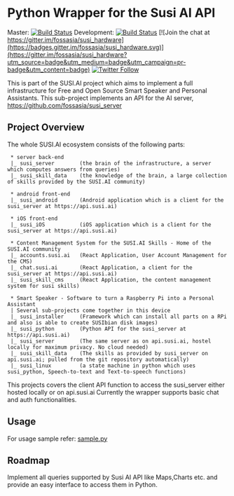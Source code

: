 # Python Wrapper for the Susi AI API

Master: [![Build Status](https://travis-ci.org/fossasia/susi_python.svg?branch=master)](https://travis-ci.org/fossasia/susi_python)
Development: [![Build Status](https://travis-ci.org/fossasia/susi_python.svg?branch=development)](https://travis-ci.org/fossasia/susi_python)
[![Join the chat at https://gitter.im/fossasia/susi_hardware](https://badges.gitter.im/fossasia/susi_hardware.svg)](https://gitter.im/fossasia/susi_hardware?utm_source=badge&utm_medium=badge&utm_campaign=pr-badge&utm_content=badge)
[![Twitter Follow](https://img.shields.io/twitter/follow/susiai_.svg?style=social&label=Follow&maxAge=2592000?style=flat-square)](https://twitter.com/susiai_)

This is part of the SUSI.AI project which aims to implement a full infrastructure for Free and Open Source Smart Speaker and Personal Assistants. This sub-project implements an API for the AI server, https://github.com/fossasia/susi_server

## Project Overview 

The whole SUSI.AI ecosystem consists of the following parts:
```
 * server back-end
 |_ susi_server        (the brain of the infrastructure, a server which computes answers from queries)
 |_ susi_skill_data    (the knowledge of the brain, a large collection of skills provided by the SUSI.AI community)
 
 * android front-end
 |_ susi_android       (Android application which is a client for the susi_server at https://api.susi.ai)
 
 * iOS front-end
 |_ susi_iOS           (iOS application which is a client for the susi_server at https://api.susi.ai)
 
 * Content Management System for the SUSI.AI Skills - Home of the SUSI.AI community
 |_ accounts.susi.ai   (React Application, User Account Management for the CMS)
 |_ chat.susi.ai       (React Application, a client for the susi_server at https://api.susi.ai)
 |_ susi_skill_cms     (React Application, the content management system for susi skills)
 
 * Smart Speaker - Software to turn a Raspberry Pi into a Personal Assistant
 | Several sub-projects come together in this device
 |_ susi_installer     (Framework which can install all parts on a RPi and also is able to create SUSIbian disk images)
 |_ susi_python        (Python API for the susi_server at https://api.susi.ai)
 |_ susi_server        (The same server as on api.susi.ai, hostel locally for maximum privacy. No cloud needed)
 |_ susi_skill_data    (The skills as provided by susi_server on api.susi.ai; pulled from the git repository automatically)
 |_ susi_linux         (a state machine in python which uses susi_python, Speech-to-text and Text-to-speech functions)
```
This projects covers the client API function to access the susi_server either hosted locally or on api.susi.ai
Currently the wrapper supports basic chat and auth functionalities.

## Usage
For usage sample refer: [sample.py](sample.py)

## Roadmap
Implement all queries supported by Susi AI API like Maps,Charts etc. and provide an easy interface to access them in Python.
